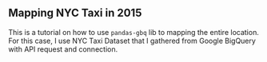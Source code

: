 ## Mapping NYC Taxi in 2015

This is a tutorial on how to use `pandas-gbq` lib to mapping the entire location. For this case, I use NYC Taxi Dataset that I gathered
from Google BigQuery with API request and connection.
